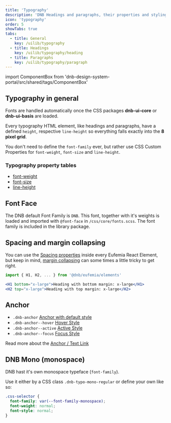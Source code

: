 ```yaml
---
title: 'Typography'
description: 'DNB Headings and paragraphs, their properties and styling.'
icon: 'typography'
order: 5
showTabs: true
tabs:
  - title: General
    key: /uilib/typography
  - title: Headings
    key: /uilib/typography/heading
  - title: Paragraphs
    key: /uilib/typography/paragraph
---
```


import ComponentBox from 'dnb-design-system-portal/src/shared/tags/ComponentBox'

## Typography in general

Fonts are handled automatically once the CSS packages **dnb-ui-core** or **dnb-ui-basis** are loaded.

Every typography HTML element, like headings and paragraphs, have a defined `height`, respective `line-height` so everything falls exactly into the **8 pixel grid**.

You don't need to define the `font-family` ever, but rather use CSS Custom Properties for `font-weight`, `font-size` and `line-height`.

### Typography property tables

- [font-weight](/uilib/typography/font-weight)
- [font-size](/uilib/typography/font-size)
- [line-height](/uilib/typography/line-height)

## Font Face

The DNB default Font Family is `DNB`. This font, together with it's weights is loaded and imported with `@font-face` in `/css/core/fonts.scss`. The font family is included in the library package.

## Spacing and margin collapsing

You can use the [Spacing properties](/uilib/components/space/properties) inside every Eufemia React Element, but keep in mind, [margin collapsing](https://developer.mozilla.org/en-US/docs/Web/CSS/CSS_Box_Model/Mastering_margin_collapsing) can some times a little tricky to get right.

```jsx
import { H1, H2, ... } from '@dnb/eufemia/elements'

<H1 bottom="x-large">Heading with bottom margin: x-large</H1>
<H2 top="x-large">Heading with top margin: x-large</H2>
```

## Anchor

- `.dnb-anchor` <a href="/" class="dnb-anchor">Anchor with default style</a>
- `.dnb-anchor--hover` <a href="/" class="dnb-anchor dnb-anchor--hover">Hover Style</a>
- `.dnb-anchor--active` <a href="/" class="dnb-anchor dnb-anchor--active">Active Style</a>
- `.dnb-anchor--focus` <a href="/" class="dnb-anchor dnb-anchor--focus">Focus Style</a>

Read more about the [Anchor / Text Link](/uilib/elements/anchor)

## DNB Mono (monospace)

DNB hast it's own monospace typeface (`font-family`).

Use it either by a CSS class `.dnb-typo-mono-regular` or define your own like so:

```css
.css-selector {
  font-family: var(--font-family-monospace);
  font-weight: normal;
  font-style: normal;
}
```
